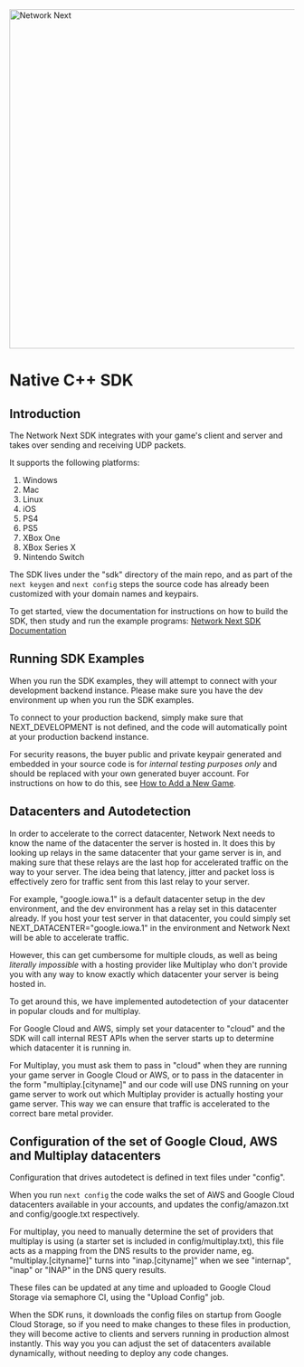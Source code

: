 <img src="https://static.wixstatic.com/media/799fd4_0512b6edaeea4017a35613b4c0e9fc0b~mv2.jpg/v1/fill/w_1200,h_140,al_c,q_80,usm_0.66_1.00_0.01/networknext_logo_colour_black_RGB_tightc.jpg" alt="Network Next" width="600"/>

<br>

# Native C++ SDK

## Introduction

The Network Next SDK integrates with your game's client and server and takes over sending and receiving UDP packets.

It supports the following platforms:

1. Windows
2. Mac
3. Linux
4. iOS
5. PS4
6. PS5
7. XBox One
8. XBox Series X
9. Nintendo Switch

The SDK lives under the "sdk" directory of the main repo, and as part of the `next keygen` and `next config` steps the source code has already been customized with your domain names and keypairs.

To get started, view the documentation for instructions on how to build the SDK, then study and run the example programs: [Network Next SDK Documentation](https://network-next-sdk.readthedocs-hosted.com/en/latest/index.html)

## Running SDK Examples

When you run the SDK examples, they will attempt to connect with your development backend instance. Please make sure you have the dev environment up when you run the SDK examples. 

To connect to your production backend, simply make sure that NEXT_DEVELOPMENT is not defined, and the code will automatically point at your production backend instance.

For security reasons, the buyer public and private keypair generated and embedded in your source code is for _internal testing purposes only_ and should be replaced with your own generated buyer account. For instructions on how to do this, see [How to Add a New Game](how_to_add_a_new_game.md).

## Datacenters and Autodetection

In order to accelerate to the correct datacenter, Network Next needs to know the name of the datacenter the server is hosted in. It does this by looking up relays in the same datacenter that your game server is in, and making sure that these relays are the last hop for accelerated traffic on the way to your server. The idea being that latency, jitter and packet loss is effectively zero for traffic sent from this last relay to your server.

For example, "google.iowa.1" is a default datacenter setup in the dev environment, and the dev environment has a relay set in this datacenter already. If you host your test server in that datacenter, you could simply set NEXT_DATACENTER="google.iowa.1" in the environment and Network Next will be able to accelerate traffic.

However, this can get cumbersome for multiple clouds, as well as being _literally impossible_ with a hosting provider like Multiplay who don't provide you with any way to know exactly which datacenter your server is being hosted in.

To get around this, we have implemented autodetection of your datacenter in popular clouds and for multiplay.

For Google Cloud and AWS, simply set your datacenter to "cloud" and the SDK will call internal REST APIs when the server starts up to determine which datacenter it is running in.

For Multiplay, you must ask them to pass in "cloud" when they are running your game server in Google Cloud or AWS, or to pass in the datacenter in the form "multiplay.[cityname]" and our code will use DNS running on your game server to work out which Multiplay provider is actually hosting your game server. This way we can ensure that traffic is accelerated to the correct bare metal provider.

## Configuration of the set of Google Cloud, AWS and Multiplay datacenters

Configuration that drives autodetect is defined in text files under "config".

When you run `next config` the code walks the set of AWS and Google Cloud datacenters available in your accounts, and updates the config/amazon.txt and config/google.txt respectively.

For multiplay, you need to manually determine the set of providers that multiplay is using (a starter set is included in config/multiplay.txt), this file acts as a mapping from the DNS results to the provider name, eg. "multiplay.[cityname]" turns into "inap.[cityname]" when we see "internap", "inap" or "INAP" in the DNS query results.

These files can be updated at any time and uploaded to Google Cloud Storage via semaphore CI, using the "Upload Config" job.

When the SDK runs, it downloads the config files on startup from Google Cloud Storage, so if you need to make changes to these files in production, they will become active to clients and servers running in production almost instantly. This way you you can adjust the set of datacenters available dynamically, without needing to deploy any code changes.
